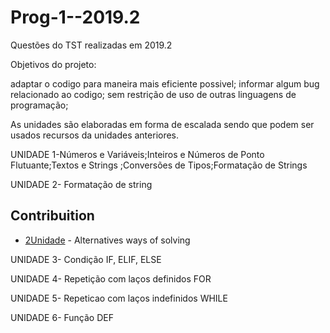 # Prog-1--2019.2
Questões do TST realizadas em 2019.2

Objetivos do projeto:

adaptar o codigo para maneira mais eficiente possivel;
informar algum bug relacionado ao codigo;
sem restrição de uso de outras linguagens de programação;


As unidades são elaboradas em forma de escalada sendo que podem ser usados recursos da unidades anteriores.

UNIDADE 1-Números e Variáveis;Inteiros e Números de Ponto Flutuante;Textos e Strings ;Conversões de Tipos;Formatação de Strings

UNIDADE 2- Formatação de string	

## Contribuition
* [2Unidade](https://github.com/andremedeiro/ufcg/tree/master/prog1/exercicios/2Unidade) - Alternatives ways of solving


UNIDADE 3- Condição IF, ELIF, ELSE	

UNIDADE 4- Repetição com laços definidos FOR

UNIDADE 5- Repeticao com laços indefinidos WHILE

UNIDADE 6- Função DEF	
